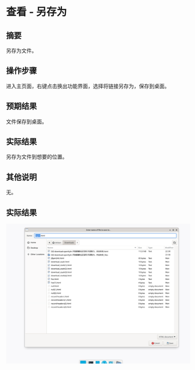 # 查看 - 另存为

## 摘要

另存为文件。

## 操作步骤

进入主页面，右键点击换出功能界面，选择将链接另存为，保存到桌面。

## 预期结果

文件保存到桌面。

## 实际结果

另存为文件到想要的位置。

## 其他说明

无。

## 实际结果

![alt text](image-3.png)

